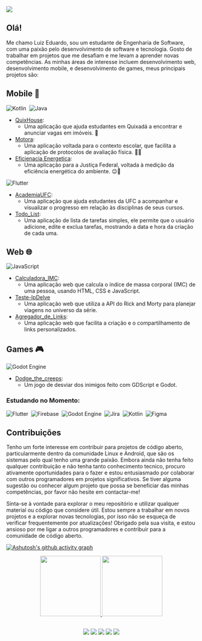 <img src="/Background.gif" />

## Olá!
Me chamo Luiz Eduardo, sou um estudante de Engenharia de Software, com uma paixão pelo desenvolvimento de software e tecnologia. Gosto de trabalhar em projetos que me desafiam e me levam a aprender novas competências. As minhas áreas de interesse incluem desenvolvimento web, desenvolvimento mobile, e desenvolvimento de games, meus principais projetos são:

## Mobile 📱

  ![Kotlin](https://img.shields.io/badge/kotlin-%237F52FF.svg?style=for-the-badge&logo=kotlin&logoColor=0D1117)&nbsp; ![Java](https://img.shields.io/badge/java-%23ED8B00.svg?style=for-the-badge&logo=openjdk&logoColor=0D1117)&nbsp;
- [QuixHouse](https://github.com/Luiz-Eduardo-BL/QuixHouse):
  - Uma aplicação que ajuda estudantes em Quixadá a encontrar e anunciar vagas em imóveis. 🏡
- [Motora](https://github.com/Luiz-Eduardo-BL/Motora):
  - Uma aplicação voltada para o contexto escolar, que facilita a aplicação de protocolos de avaliação física. 💪🏾
- [Eficienacia Energetica](https://github.com/Luiz-Eduardo-BL/Projeto-de-Eficiencia-Energetica):
  - Uma aplicação para a Justiça Federal, voltada à medição da eficiência energética do ambiente. 😉🔌

![Flutter](https://img.shields.io/badge/Flutter-%2302569B.svg?style=for-the-badge&logo=Flutter&logoColor=0D1117)&nbsp;
- [AcademiaUFC](https://github.com/Luiz-Eduardo-BL/AcademiaUFC):
  - Uma aplicação que ajuda estudantes da UFC a acompanhar e visualizar o progresso em relação às disciplinas de seus cursos. 
- [Todo_List](https://github.com/Luiz-Eduardo-BL/Todo_List):
  - Uma aplicação de lista de tarefas simples, ele permite que o usuário adicione, edite e exclua tarefas, mostrando a data e hora da criação de cada uma. 

## Web 🌐

![JavaScript](https://img.shields.io/badge/JavaScript-%2302569B.svg?style=for-the-badge&logo=JavaScript&logoColor=0D1117)&nbsp;
- [Calculadora_IMC](https://github.com/Luiz-Eduardo-BL/Calculadora_IMC):
  - Uma aplicação web que calcula o índice de massa corporal (IMC) de uma pessoa, usando HTML, CSS e JavaScript. 
- [Teste-IpDelve](https://github.com/Luiz-Eduardo-BL/Teste-IpDelve)
  - Uma aplicação web que utiliza a API do Rick and Morty para planejar viagens no universo da série.
- [Agregador_de_Links](https://github.com/Luiz-Eduardo-BL/Agregador_de_Links):
  - Uma aplicação web que facilita a criação e o compartilhamento de links personalizados.

## Games 🎮

![Godot Engine](https://img.shields.io/badge/GODOT-%23FFFFFF.svg?style=for-the-badge&logo=godot-engine&logoColor=0D1117)&nbsp;
- [Dodge_the_creeps](https://github.com/Luiz-Eduardo-BL/Dodge_the_creeps):
  - Um jogo de desviar dos inimigos feito com GDScript e Godot. 


### Estudando no Momento:
![Flutter](https://img.shields.io/badge/Flutter-%2302569B.svg?style=for-the-badge&logo=Flutter&logoColor=0D1117)&nbsp;
![Firebase](https://img.shields.io/badge/Firebase-039BE5?style=for-the-badge&logo=Firebase&logoColor=0D1117)&nbsp;
![Godot Engine](https://img.shields.io/badge/GODOT-%23FFFFFF.svg?style=for-the-badge&logo=godot-engine&logoColor=0D1117)&nbsp;
![Jira](https://img.shields.io/badge/jira-%230A0FFF.svg?style=for-the-badge&logo=jira&logoColor=0D1117)&nbsp;
![Kotlin](https://img.shields.io/badge/kotlin-%237F52FF.svg?style=for-the-badge&logo=kotlin&logoColor=0D1117)&nbsp;
![Figma](https://img.shields.io/badge/figma-%23F24E1E.svg?style=for-the-badge&logo=figma&logoColor=0D1117)&nbsp;

## Contribuições

Tenho um forte interesse em contribuir para projetos de código aberto, particularmente dentro da comunidade Linux e Android, que são os sistemas pelo qual tenho uma grande paixão. Embora ainda não tenha feito qualquer contribuição e não tenha tanto conhecimento tecnico, procuro ativamente oportunidades para o fazer e estou entusiasmado por colaborar com outros programadores em projetos significativos. Se tiver alguma sugestão ou conhecer algum projeto que possa 
 se beneficiar das minhas competências, por favor não hesite em contactar-me!

Sinta-se à vontade para explorar o meu repositório e utilizar qualquer material ou código que considere útil. Estou sempre a trabalhar em novos projetos e a explorar novas tecnologias, por isso não se esqueça de verificar frequentemente por atualizações! Obrigado pela sua visita, e estou ansioso por me ligar a outros programadores e contribuir para a comunidade de código aberto.

[![Ashutosh's github activity graph](https://github-readme-activity-graph.vercel.app/graph?username=Luiz-Eduardo-BL&theme=dracula)](https://github.com/ashutosh00710/github-readme-activity-graph)

<div align="center">
  <a href="http://github.com/luiz-eduardo-bl">
  <img height="160em" src="https://github-readme-stats.vercel.app/api?username=luiz-eduardo-bl&show_icons=true&theme=discord_old_blurple&include_all_commits=true&count_private=true&border_radius=10px"/>
  <img height="160em" src="https://github-readme-stats.vercel.app/api/top-langs/?username=luiz-eduardo-bl&layout=compact&langs_count=7&theme=discord_old_blurple&border_radius=10px"/>
</div>

##

<div align="center">
  <a href="https://www.instagram.com/lima_ofc/" target="_blank"><img src="https://img.shields.io/badge/-Instagram-%23E4405F?style=for-the-badge&logo=instagram&logoColor=0D1117" target="_blank"></a>
  <a href = "mailto:luizedu@alu.ufc.br"><img src="https://img.shields.io/badge/-Gmail-%23333?style=for-the-badge&logo=gmail&logoColor=0D1117" target="_blank"></a>
  <a href="https://archlinux.org/" target="_blank"><img src="https://img.shields.io/badge/Arch%20Linux-1793D1?logo=arch-linux&logoColor=0D1117&style=for-the-badge" target="_blank"></a> 
  <a href="https://t.me/Dudu_Lima" target="_blank"><img src="https://img.shields.io/badge/Telegram-2CA5E0?style=for-the-badge&logo=telegram&logoColor=0D1117" target="_blank"></a>  
  <a href="https://www.linkedin.com/in/luiz-eduardo-borges-de-lima-731142212/" target="_blank"><img src="https://img.shields.io/badge/linkedin-%230077B5.svg?style=for-the-badge&logo=linkedin&logoColor=0D1117" target="_blank"></a> 
</div> 
